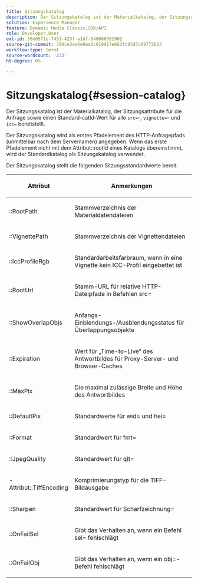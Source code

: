 ```yaml
---
title: Sitzungskatalog
description: Der Sitzungskatalog ist der Materialkatalog, der Sitzungsattribute für die Anfrage sowie einen Standard-catId-Wert für alle Befehle src=, vignette= und icc= bereitstellt.
solution: Experience Manager
feature: Dynamic Media Classic,SDK/API
role: Developer,User
exl-id: 36e0571e-7451-423f-a1df-540680381902
source-git-commit: 790ce3aa4e9aadc019d17e663fc93d7c69772b23
workflow-type: tm+mt
source-wordcount: '233'
ht-degree: 0%

---
```


# Sitzungskatalog{#session-catalog}

Der Sitzungskatalog ist der Materialkatalog, der Sitzungsattribute für die Anfrage sowie einen Standard-catId-Wert für alle `src=`-, `vignette=`- und `icc=` bereitstellt.

Der Sitzungskatalog wird als erstes Pfadelement des HTTP-Anfragepfads (unmittelbar nach dem Servernamen) angegeben. Wenn das erste Pfadelement nicht mit dem Attribut::rootId eines Katalogs übereinstimmt, wird der Standardkatalog als Sitzungskatalog verwendet.

Der Sitzungskatalog stellt die folgenden Sitzungsstandardwerte bereit:

<table id="table_DB5E0DD8E9B440A4964A1326433597C8"> 
 <thead> 
  <tr> 
   <th class="entry"> <p>Attribut </p> </th> 
   <th class="entry"> <p>Anmerkungen </p> </th> 
  </tr> 
 </thead>
 <tbody> 
  <tr> 
   <td> <p> <span class="codeph">::RootPath</span> </p> </td> 
   <td> <p> Stammverzeichnis der Materialdatendateien </p> </td> 
  </tr> 
  <tr> 
   <td> <p> <span class="codeph">::VignettePath</span> </p> </td> 
   <td> <p> Stammverzeichnis der Vignettendateien </p> </td> 
  </tr> 
  <tr> 
   <td> <p> <span class="codeph">::IccProfileRgb</span> </p> </td> 
   <td> <p> Standardarbeitsfarbraum, wenn in eine Vignette kein ICC-Profil eingebettet ist </p> </td> 
  </tr> 
  <tr> 
   <td> <p> <span class="codeph">::RootUrl</span> </p> </td> 
   <td> <p> Stamm-URL für relative HTTP-Dateipfade in <span class="codeph"> Befehlen src=</span> </p> </td> 
  </tr> 
  <tr> 
   <td> <p> <span class="codeph">::ShowOverlapObjs</span> </p> </td> 
   <td> <p> Anfangs-Einblendungs-/Ausblendungsstatus für Überlappungsobjekte </p> </td> 
  </tr> 
  <tr> 
   <td> <p> <span class="codeph">::Expiration</span> </p> </td> 
   <td> <p> Wert für „Time-to-Live“ des Antwortbildes für Proxy-Server- und Browser-Caches </p> </td> 
  </tr> 
  <tr> 
   <td> <p> <span class="codeph">::MaxPix</span> </p> </td> 
   <td> <p> Die maximal zulässige Breite und Höhe des Antwortbildes </p> </td> 
  </tr> 
  <tr> 
   <td> <p> <span class="codeph">::DefaultPix</span> </p> </td> 
   <td> <p> Standardwerte für <span class="codeph"> wid=</span> und <span class="codeph"> hei=</span> </p> </td> 
  </tr> 
  <tr> 
   <td> <p> <span class="codeph">::Format</span> </p> </td> 
   <td> <p> Standardwert für <span class="codeph"> fmt=</span> </p> </td> 
  </tr> 
  <tr> 
   <td> <p> <span class="codeph">::JpegQuality</span> </p> </td> 
   <td> <p> Standardwert für <span class="codeph"> qlt=</span> </p> </td> 
  </tr> 
  <tr> 
   <td> <p> <span class="codeph">-Attribut::TiffEncoding</span> </p> </td> 
   <td> <p> Komprimierungstyp für die TIFF-Bildausgabe </p> </td> 
  </tr> 
  <tr> 
   <td> <p> <span class="codeph">::Sharpen</span> </p> </td> 
   <td> <p> Standardwert für <span class="codeph"> Scharfzeichnung=</span> </p> </td> 
  </tr> 
  <tr> 
   <td> <p> <span class="codeph">::OnFailSel</span> </p> </td> 
   <td> <p> Gibt das Verhalten an, wenn ein <span class="codeph"> Befehl sel=</span> fehlschlägt </p> </td> 
  </tr> 
  <tr> 
   <td> <p> <span class="codeph">::OnFailObj</span> </p> </td> 
   <td> <p> Gibt das Verhalten an, wenn ein <span class="codeph"> obj=</span>-Befehl fehlschlägt </p> </td> 
  </tr> 
 </tbody> 
</table>
